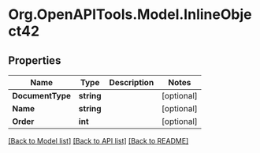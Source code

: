 
# Org.OpenAPITools.Model.InlineObject42

## Properties

Name | Type | Description | Notes
------------ | ------------- | ------------- | -------------
**DocumentType** | **string** |  | [optional] 
**Name** | **string** |  | [optional] 
**Order** | **int** |  | [optional] 

[[Back to Model list]](../README.md#documentation-for-models)
[[Back to API list]](../README.md#documentation-for-api-endpoints)
[[Back to README]](../README.md)

